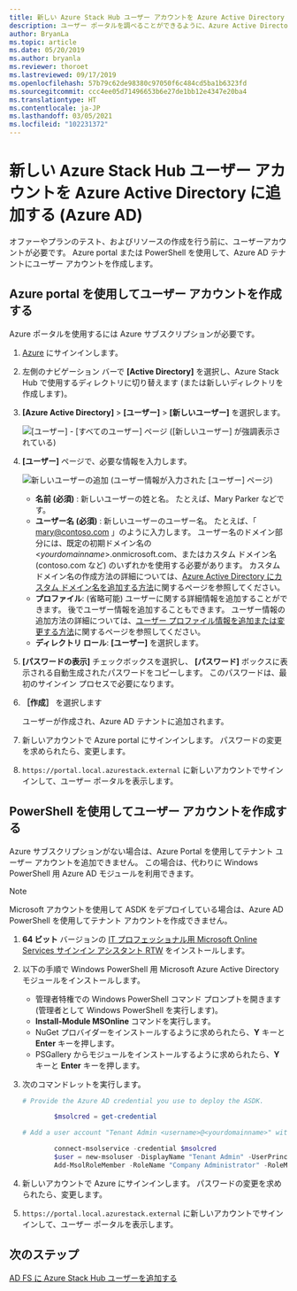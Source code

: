 ```yaml
---
title: 新しい Azure Stack Hub ユーザー アカウントを Azure Active Directory に追加する
description: ユーザー ポータルを調べることができるように、Azure Active Directory でユーザー アカウントを作成する方法について説明します。
author: BryanLa
ms.topic: article
ms.date: 05/20/2019
ms.author: bryanla
ms.reviewer: thoroet
ms.lastreviewed: 09/17/2019
ms.openlocfilehash: 57b79c62de98380c97050f6c484cd5ba1b6323fd
ms.sourcegitcommit: ccc4ee05d71496653b6e27de1bb12e4347e20ba4
ms.translationtype: HT
ms.contentlocale: ja-JP
ms.lasthandoff: 03/05/2021
ms.locfileid: "102231372"
---
```

# <a name="add-a-new-azure-stack-hub-user-account-in-azure-active-directory-azure-ad"></a>新しい Azure Stack Hub ユーザー アカウントを Azure Active Directory に追加する (Azure AD)

オファーやプランのテスト、およびリソースの作成を行う前に、ユーザーアカウントが必要です。 Azure portal または PowerShell を使用して、Azure AD テナントにユーザー アカウントを作成します。

## <a name="create-user-account-using-the-azure-portal"></a>Azure portal を使用してユーザー アカウントを作成する

Azure ポータルを使用するには Azure サブスクリプションが必要です。

1. [Azure](https://portal.azure.com) にサインインします。
2. 左側のナビゲーション バーで **[Active Directory]** を選択し、Azure Stack Hub で使用するディレクトリに切り替えます (または新しいディレクトリを作成します)。
3. **[Azure Active Directory]**  >  **[ユーザー]**  >  **[新しいユーザー]** を選択します。

    ![[ユーザー] - [すべてのユーザー] ページ ([新しいユーザー] が強調表示されている)](media/azure-stack-add-new-user-aad/new-user-all-users.png)

4. **[ユーザー]** ページで、必要な情報を入力します。

    ![新しいユーザーの追加 (ユーザー情報が入力された [ユーザー] ページ)](media/azure-stack-add-new-user-aad/new-user-user.png)

   - **名前 (必須)** : 新しいユーザーの姓と名。 たとえば、Mary Parker などです。
   - **ユーザー名 (必須)** : 新しいユーザーのユーザー名。 たとえば、「 mary@contoso.com 」のように入力します。
       ユーザー名のドメイン部分には、既定の初期ドメイン名の <_yourdomainname_>.onmicrosoft.com、またはカスタム ドメイン名 (contoso.com など) のいずれかを使用する必要があります。 カスタム ドメイン名の作成方法の詳細については、[Azure Active Directory にカスタム ドメイン名を追加する方法](/azure/active-directory/fundamentals/add-custom-domain)に関するページを参照してください。
   - **プロファイル**: (省略可能) ユーザーに関する詳細情報を追加することができます。 後でユーザー情報を追加することもできます。 ユーザー情報の追加方法の詳細については、[ユーザー プロファイル情報を追加または変更する方法](/azure/active-directory/fundamentals/active-directory-users-profile-azure-portal)に関するページを参照してください。
   - **ディレクトリ ロール**: **[ユーザー]** を選択します。

5. **[パスワードの表示]** チェックボックスを選択し、 **[パスワード]** ボックスに表示される自動生成されたパスワードをコピーします。 このパスワードは、最初のサインイン プロセスで必要になります。

6. **［作成］** を選択します

    ユーザーが作成され、Azure AD テナントに追加されます。

7. 新しいアカウントで Azure portal にサインインします。 パスワードの変更を求められたら、変更します。
8. `https://portal.local.azurestack.external` に新しいアカウントでサインインして、ユーザー ポータルを表示します。

## <a name="create-a-user-account-using-powershell"></a>PowerShell を使用してユーザー アカウントを作成する

Azure サブスクリプションがない場合は、Azure Portal を使用してテナント ユーザー アカウントを追加できません。 この場合は、代わりに Windows PowerShell 用 Azure AD モジュールを利用できます。

> [!NOTE]
> Microsoft アカウントを使用して ASDK をデプロイしている場合は、Azure AD PowerShell を使用してテナント アカウントを作成できません。

1. **64 ビット** バージョンの [IT プロフェッショナル用 Microsoft Online Services サインイン アシスタント RTW](https://www.microsoft.com/download/details.aspx?id=28177) をインストールします。

2. 以下の手順で Windows PowerShell 用 Microsoft Azure Active Directory モジュールをインストールします。

    - 管理者特権での Windows PowerShell コマンド プロンプトを開きます (管理者として Windows PowerShell を実行します)。
    - **Install-Module MSOnline** コマンドを実行します。
    - NuGet プロバイダーをインストールするように求められたら、**Y** キーと **Enter** キーを押します。
    - PSGallery からモジュールをインストールするように求められたら、**Y** キーと **Enter** キーを押します。

3. 次のコマンドレットを実行します。

    ```powershell
    # Provide the Azure AD credential you use to deploy the ASDK.

            $msolcred = get-credential

    # Add a user account "Tenant Admin <username>@<yourdomainname>" with the initial password "<password>".

            connect-msolservice -credential $msolcred
            $user = new-msoluser -DisplayName "Tenant Admin" -UserPrincipalName <username>@<yourdomainname> -Password <password>
            Add-MsolRoleMember -RoleName "Company Administrator" -RoleMemberType User -RoleMemberObjectId $user.ObjectId

    ```

1. 新しいアカウントで Azure にサインインします。 パスワードの変更を求められたら、変更します。
2. `https://portal.local.azurestack.external` に新しいアカウントでサインインして、ユーザー ポータルを表示します。

## <a name="next-steps"></a>次のステップ

[AD FS に Azure Stack Hub ユーザーを追加する](azure-stack-add-users-adfs.md)
